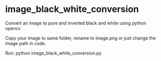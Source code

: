 # image_black_white_conversion
Convert an image to pure and inverted black and white using python opencv

Copy your image to same folder, rename to image.png or just change the image path in code.

Run:
python image_black_white_conversion.py
